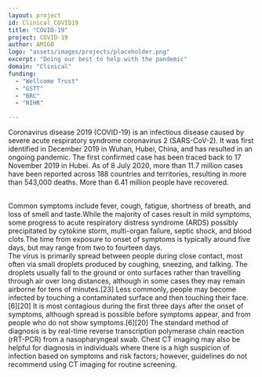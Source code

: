 ```yaml
---
layout: project
id: Clinical_COVID19
title: "COVID-19"
project: COVID-19
author: AMIGO
logo: "assets/images/projects/placeholder.png"
excerpt: "Doing our best to help with the pandemic"
domain: "Clinical"
funding:
  - "Wellcome Trust"
  - "GSTT"
  - "BRC"
  - "NIHR"

---
```



Coronavirus disease 2019 (COVID-19) is an infectious disease caused by severe acute respiratory syndrome coronavirus 2 (SARS-CoV-2). It was first identified in December 2019 in Wuhan, Hubei, China, and has resulted in an ongoing pandemic. The first confirmed case has been traced back to 17 November 2019 in Hubei. As of 8 July 2020, more than 11.7 million cases have been reported across 188 countries and territories, resulting in more than 543,000 deaths. More than 6.41 million people have recovered.

<br>
 Common symptoms include fever, cough, fatigue, shortness of breath, and loss of smell and taste.While the majority of cases result in mild symptoms, some progress to acute respiratory distress syndrome (ARDS) possibly precipitated by cytokine storm, multi-organ failure, septic shock, and blood clots.The time from exposure to onset of symptoms is typically around five days, but may range from two to fourteen days.

<br>
The virus is primarily spread between people during close contact, most often via small droplets produced by coughing, sneezing, and talking. The droplets usually fall to the ground or onto surfaces rather than travelling through air over long distances, although in some cases they may remain airborne for tens of minutes.[23] Less commonly, people may become infected by touching a contaminated surface and then touching their face.[6][20] It is most contagious during the first three days after the onset of symptoms, although spread is possible before symptoms appear, and from people who do not show symptoms.[6][20] The standard method of diagnosis is by real-time reverse transcription polymerase chain reaction (rRT-PCR) from a nasopharyngeal swab. Chest CT imaging may also be helpful for diagnosis in individuals where there is a high suspicion of infection based on symptoms and risk factors; however, guidelines do not recommend using CT imaging for routine screening.
